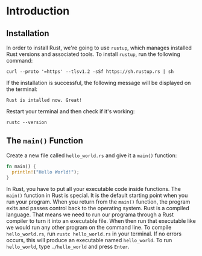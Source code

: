 # Introduction

## Installation

In order to install Rust, we're going to use `rustup`, which manages installed Rust versions and associated tools. To install `rustup`, run the following command:

```
curl --proto '=https' --tlsv1.2 -sSf https://sh.rustup.rs | sh
```

If the installation is successful, the following message will be displayed on the terminal:

```
Rust is intalled now. Great!
```

Restart your terminal and then check if it's working:

```
rustc --version
```

## The `main()` Function

Create a new file called `hello_world.rs` and give it a `main()` function:

```rs
fn main() {
  println!("Hello World!");
}
```

In Rust, you have to put all your executable code inside functions. The `main()` function in Rust is special. It is the default starting point when you run your program. When you return from the `main()` function, the program exits and passes control back to the operating system.
Rust is a compiled language. That means we need to run our programa through a Rust compiler to turn it into an executable file. When then run that executable like we would run any other program on the command line.
To compile `hello_world.rs`, run `rustc hello_world.rs` in your terminal. If no errors occurs, this will produce an executable named `hello_world`. To run `hello_world`, type `./hello_world` and press `Enter`.